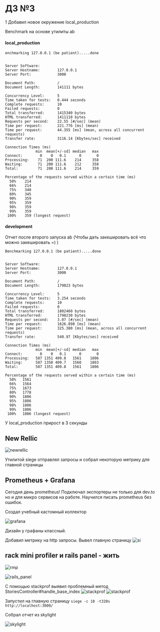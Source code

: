 # ДЗ №3

1 Добавил новое окружение local_production

Benchmark на основе утилиты ab

#### local_production

```cassandraql
enchmarking 127.0.0.1 (be patient).....done


Server Software:
Server Hostname:        127.0.0.1
Server Port:            3000

Document Path:          /
Document Length:        141111 bytes

Concurrency Level:      5
Time taken for tests:   0.444 seconds
Complete requests:      10
Failed requests:        0
Total transferred:      1415340 bytes
HTML transferred:       1411110 bytes
Requests per second:    22.55 [#/sec] (mean)
Time per request:       221.776 [ms] (mean)
Time per request:       44.355 [ms] (mean, across all concurrent requests)
Transfer rate:          3116.14 [Kbytes/sec] received

Connection Times (ms)
              min  mean[+/-sd] median   max
Connect:        0    0   0.1      0       0
Processing:    71  200 111.6    214     358
Waiting:       71  200 111.6    212     358
Total:         71  200 111.6    214     359

Percentage of the requests served within a certain time (ms)
  50%    214
  66%    214
  75%    340
  80%    345
  90%    359
  95%    359
  98%    359
  99%    359
 100%    359 (longest request)

```

#### development

Отчет после второго запуска ab (Чтобы дать закешировать всё что можно закешировать =) )

```cassandraql
Benchmarking 127.0.0.1 (be patient).....done


Server Software:
Server Hostname:        127.0.0.1
Server Port:            3000

Document Path:          /
Document Length:        179823 bytes

Concurrency Level:      5
Time taken for tests:   3.254 seconds
Complete requests:      10
Failed requests:        0
Total transferred:      1802460 bytes
HTML transferred:       1798230 bytes
Requests per second:    3.07 [#/sec] (mean)
Time per request:       1626.898 [ms] (mean)
Time per request:       325.380 [ms] (mean, across all concurrent requests)
Transfer rate:          540.97 [Kbytes/sec] received

Connection Times (ms)
              min  mean[+/-sd] median   max
Connect:        0    0   0.1      0       0
Processing:   587 1351 409.8   1561    1806
Waiting:      587 1350 409.7   1560    1803
Total:        587 1351 409.8   1561    1806

Percentage of the requests served within a certain time (ms)
  50%   1561
  66%   1564
  75%   1673
  80%   1778
  90%   1806
  95%   1806
  98%   1806
  99%   1806
 100%   1806 (longest request)

```

У local_production прирост в 3 секунды

## New Rellic

![newrellic](https://raw.githubusercontent.com/VidgarVii/rails-optimization-2-task4/master/fixtures/new_rellic.png)

Утилитой siege отправлял запросы и собрал некоторую метрику для главной страницы

## Prometheus + Grafana

Сегодня день prometheus! Подключал экспортеры не только для dev.to но и для микро сервисов на работе. Научился писать prometheus без ошибок.

Создал учебный кастомный коллектор

![grafana](https://raw.githubusercontent.com/VidgarVii/rails-optimization-2-task4/master/fixtures/grafana.png)

Дизайн у графаны классный.

Добавил метрику на http запросы. Вывел главную страницу
![si](https://raw.githubusercontent.com/VidgarVii/rails-optimization-2-task4/master/fixtures/store.png)

## rack mini profiler и rails panel - жить

![rmp](https://raw.githubusercontent.com/VidgarVii/rails-optimization-2-task4/master/fixtures/rmp.png)

![rails_panel](https://raw.githubusercontent.com/VidgarVii/rails-optimization-2-task4/master/fixtures/rails_panel.png)

С помощью stackprof выявил проблемный метод
StoriesController#handle_base_index
![stackprof](https://raw.githubusercontent.com/VidgarVii/rails-optimization-2-task4/master/fixtures/stack.png)
![stackprof](https://raw.githubusercontent.com/VidgarVii/rails-optimization-2-task4/master/fixtures/stack2.png)

Запустил на главную страницу `siege -c 10 -t320s http://localhost:3000/`

Собрал отчет из skylight

![skylight](https://raw.githubusercontent.com/VidgarVii/rails-optimization-2-task4/master/fixtures/skylite.png)
